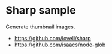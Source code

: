 # Sharp sample

Generate thumbnail images.

- <https://github.com/lovell/sharp>
- <https://github.com/isaacs/node-glob>
